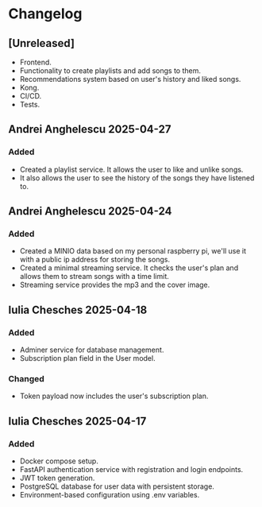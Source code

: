 # Changelog

## [Unreleased]

- Frontend.
- Functionality to create playlists and add songs to them.
- Recommendations system based on user's history and liked songs.
- Kong.
- CI/CD.
- Tests.

## Andrei Anghelescu 2025-04-27

### Added
- Created a playlist service. It allows the user to like and unlike songs.
- It also allows the user to see the history of the songs they have listened to.

## Andrei Anghelescu 2025-04-24

### Added
- Created a MINIO data based on my personal raspberry pi, we'll use it with a public ip address for storing the songs.
- Created a minimal streaming service. It checks the user's plan and allows them to stream songs with a time limit.
- Streaming service provides the mp3 and the cover image.

## Iulia Chesches 2025-04-18

### Added
- Adminer service for database management.
- Subscription plan field in the User model.

### Changed
- Token payload now includes the user's subscription plan.

## Iulia Chesches 2025-04-17

### Added
- Docker compose setup.
- FastAPI authentication service with registration and login endpoints.
- JWT token generation.
- PostgreSQL database for user data with persistent storage.
- Environment-based configuration using .env variables.